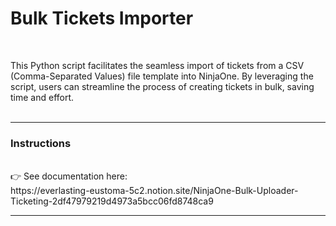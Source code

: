 <h1>Bulk Tickets Importer</h1></br>

This Python script facilitates the seamless import of tickets from a CSV (Comma-Separated Values) file template into NinjaOne. By leveraging the script, users can streamline the process of creating tickets in bulk, saving time and effort.</br></br>

--------------

<h3>Instructions</h3>
</br>
👉 See documentation here:</br>
https://everlasting-eustoma-5c2.notion.site/NinjaOne-Bulk-Uploader-Ticketing-2df47979219d4973a5bcc06fd8748ca9

--------------
